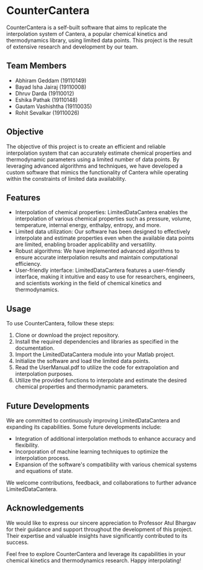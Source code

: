 # CounterCantera

CounterCantera is a self-built software that aims to replicate the interpolation system of Cantera, a popular chemical kinetics and thermodynamics library, using limited data points. This project is the result of extensive research and development by our team.

## Team Members

- Abhiram Geddam (19110149)
- Bayad Isha Jairaj (19110008)
- Dhruv Darda (19110012)
- Eshika Pathak (19110148)
- Gautam Vashishtha (19110035)
- Rohit Sevalkar (19110026)

## Objective

The objective of this project is to create an efficient and reliable interpolation system that can accurately estimate chemical properties and thermodynamic parameters using a limited number of data points. By leveraging advanced algorithms and techniques, we have developed a custom software that mimics the functionality of Cantera while operating within the constraints of limited data availability.

## Features

- Interpolation of chemical properties: LimitedDataCantera enables the interpolation of various chemical properties such as pressure, volume, temperature, internal energy, enthalpy, entropy, and more.
- Limited data utilization: Our software has been designed to effectively interpolate and estimate properties even when the available data points are limited, enabling broader applicability and versatility.
- Robust algorithms: We have implemented advanced algorithms to ensure accurate interpolation results and maintain computational efficiency.
- User-friendly interface: LimitedDataCantera features a user-friendly interface, making it intuitive and easy to use for researchers, engineers, and scientists working in the field of chemical kinetics and thermodynamics.

## Usage

To use CounterCantera, follow these steps:

1. Clone or download the project repository.
2. Install the required dependencies and libraries as specified in the documentation.
3. Import the LimitedDataCantera module into your Matlab project.
4. Initialize the software and load the limited data points.
5. Read the UserManual.pdf to utilize the code for extrapolation and interpolation purposes.
6. Utilize the provided functions to interpolate and estimate the desired chemical properties and thermodynamic parameters.

## Future Developments

We are committed to continuously improving LimitedDataCantera and expanding its capabilities. Some future developments include:

- Integration of additional interpolation methods to enhance accuracy and flexibility.
- Incorporation of machine learning techniques to optimize the interpolation process.
- Expansion of the software's compatibility with various chemical systems and equations of state.

We welcome contributions, feedback, and collaborations to further advance LimitedDataCantera.

## Acknowledgements

We would like to express our sincere appreciation to Professor Atul Bhargav for their guidance and support throughout the development of this project. Their expertise and valuable insights have significantly contributed to its success.

Feel free to explore CounterCantera and leverage its capabilities in your chemical kinetics and thermodynamics research. Happy interpolating!

